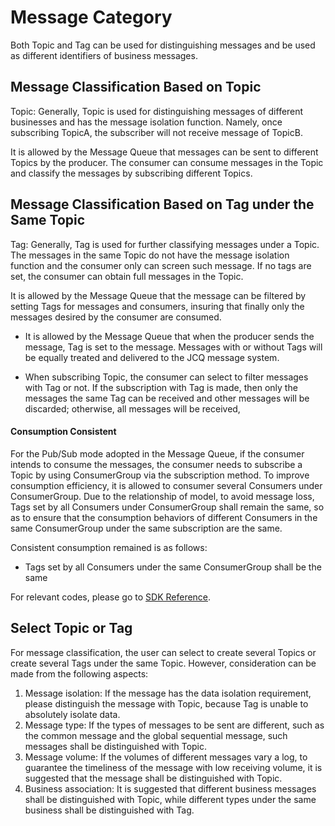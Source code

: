 # Message Category
Both Topic and Tag can be used for distinguishing messages and be used as different identifiers of business messages.

## Message Classification Based on Topic

Topic: Generally, Topic is used for distinguishing messages of different businesses and has the message isolation function. Namely, once subscribing TopicA, the subscriber will not receive message of TopicB.

It is allowed by the Message Queue that messages can be sent to different Topics by the producer. The consumer can consume messages in the Topic and classify the messages by subscribing different Topics.

## Message Classification Based on Tag under the Same Topic

Tag: Generally, Tag is used for further classifying messages under a Topic. The messages in the same Topic do not have the message isolation function and the consumer only can screen such message. If no tags are set, the consumer can obtain full messages in the Topic.

It is allowed by the Message Queue that the message can be filtered by setting Tags for messages and consumers, insuring that finally only the messages desired by the consumer are consumed.

- It is allowed by the Message Queue that when the producer sends the message, Tag is set to the message. Messages with or without Tags will be equally treated and delivered to the JCQ message system.

- When subscribing Topic, the consumer can select to filter messages with Tag or not. If the subscription with Tag is made, then only the messages the same Tag can be received and other messages will be discarded; otherwise, all messages will be received,


#### Consumption Consistent

For the Pub/Sub mode adopted in the Message Queue, if the consumer intends to consume the messages, the consumer needs to subscribe a Topic by using ConsumerGroup via the subscription method. To improve consumption efficiency, it is allowed to consumer several Consumers under ConsumerGroup. Due to the relationship of model, to avoid message loss, Tags set by all Consumers under ConsumerGroup shall remain the same, so as to ensure that the consumption behaviors of different Consumers in the same ConsumerGroup under the same subscription are the same.

Consistent consumption remained is as follows:

- Tags set by all Consumers under the same ConsumerGroup shall be the same

For relevant codes, please go to [SDK Reference](https://docs.jdcloud.com/en/message-queue/produce-standard-message).


## Select Topic or Tag

For message classification, the user can select to create several Topics or create several Tags under the same Topic. However, consideration can be made from the following aspects:

1. Message isolation: If the message has the data isolation requirement, please distinguish the message with Topic, because Tag is unable to absolutely isolate data.
2. Message type: If the types of messages to be sent are different, such as the common message and the global sequential message, such messages shall be distinguished with Topic.
3. Message volume: If the volumes of different messages vary a log, to guarantee the timeliness of the message with low receiving volume, it is suggested that the message shall be distinguished with Topic.
4. Business association: It is suggested that different business messages shall be distinguished with Topic, while different types under the same business shall be distinguished with Tag.





